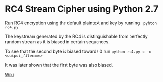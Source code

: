 # RC4 Stream Cipher using Python 2.7

Run RC4 encryption using the default plaintext and key by running ` pyhton rc4.py`


The keystream generated by the RC4 is distinguishable from perfectly random stream as it is biased in certain sequences.

To see that the second byte is biased towards 0 run ` python rc4.py c -o <output_filename> `

It was later shown that the first byte was also biased.

[Wiki](https://en.wikipedia.org/wiki/RC4#Biased_outputs_of_the_RC4)

